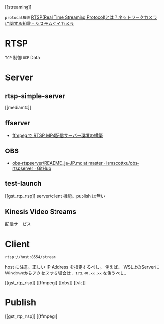 [[streaming]]

`protocal概説` [RTSP(Real Time Streaming Protocol)とは？ネットワークカメラに関する知識 - システムケイカメラ](https://systemk-camera.jp/camera-blog/knowledge/what-rtsp.php)

# RTSP
`TCP` 制御
`UDP` Data

# Server
## rtsp-simple-server
[[mediamtx]]

## ffserver
- [ffmpeg で RTSP MP4配信サーバー環境の構築](https://zenn.dev/pinto0309/scraps/33d7687dc8fbb1)

## OBS
- [obs-rtspserver/README_ja-JP.md at master · iamscottxu/obs-rtspserver · GitHub](https://github.com/iamscottxu/obs-rtspserver/blob/master/README_ja-JP.md)

## test-launch
[[gst_rtp_rtsp]]
server/client 機能。publish は無い

## Kinesis Video Streams
配信サービス

# Client
`rtsp://host:8554/stream`

host に注意。正しい IP Address を指定するべし。
例えば、 WSL上のServerにWindowsからアクセスする場合は、`172.40.xx.xx` を使うべし。

[[gst_rtp_rtsp]]
[[ffmpeg]]
[[obs]]
[[vlc]]


# Publish
[[gst_rtp_rtsp]]
[[ffmpeg]]
